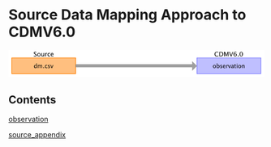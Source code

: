 # Source Data Mapping Approach to CDMV6.0

![](md_files/image2.png)

## Contents

[observation](observation.md)

[source_appendix](source_appendix.md)

